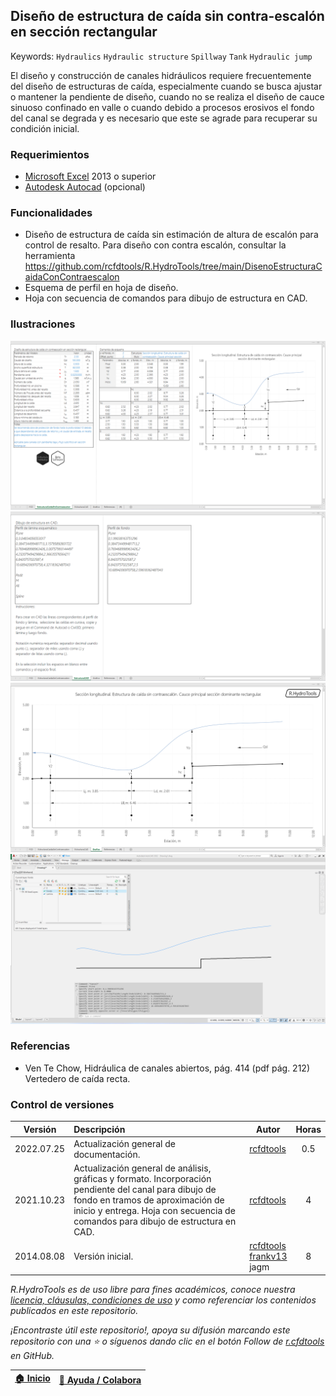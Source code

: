 ## Diseño de estructura de caída sin contra-escalón en sección rectangular
Keywords: `Hydraulics` `Hydraulic structure` `Spillway` `Tank` `Hydraulic jump`

El diseño y construcción de canales hidráulicos requiere frecuentemente del diseño de estructuras de caída, especialmente cuando se busca ajustar o mantener la pendiente de diseño, cuando no se realiza el diseño de cauce sinuoso confinado en valle o cuando debido a procesos erosivos el fondo del canal se degrada y es necesario que este se agrade para recuperar su condición inicial.


### Requerimientos

* [Microsoft Excel](https://www.microsoft.com/en-us/microsoft-365/excel) 2013 o superior
* [Autodesk Autocad](https://www.autodesk.com/products/autocad/) (opcional)


### Funcionalidades

* Diseño de estructura de caída sin estimación de altura de escalón para control de resalto. Para diseño con contra escalón, consultar la herramienta https://github.com/rcfdtools/R.HydroTools/tree/main/DisenoEstructuraCaidaConContraescalon
* Esquema de perfil en hoja de diseño.
* Hoja con secuencia de comandos para dibujo de estructura en CAD.


### Ilustraciones

![R.HydroTools.DisenoEstructuraCaidaSinContraescalon.Screenshot1](https://github.com/rcfdtools/R.HydroTools/blob/main/DisenoEstructuraCaidaSinContraescalon/Screenshot/Screenshot1.png)
![R.HydroTools.DisenoEstructuraCaidaSinContraescalon.Screenshot2](https://github.com/rcfdtools/R.HydroTools/blob/main/DisenoEstructuraCaidaSinContraescalon/Screenshot/Screenshot2.png)
![R.HydroTools.DisenoEstructuraCaidaSinContraescalon.Screenshot3](https://github.com/rcfdtools/R.HydroTools/blob/main/DisenoEstructuraCaidaSinContraescalon/Screenshot/Screenshot3.png)
![R.HydroTools.DisenoEstructuraCaidaSinContraescalon.Screenshot4](https://github.com/rcfdtools/R.HydroTools/blob/main/DisenoEstructuraCaidaSinContraescalon/Screenshot/Screenshot4.png)


### Referencias

* Ven Te Chow, Hidráulica de canales abiertos, pág. 414 (pdf pág. 212) Vertedero de caída recta.


### Control de versiones

| Versión     | Descripción                                                                                                                                                                                                                   | Autor                                                                                        | Horas |
|-------------|:------------------------------------------------------------------------------------------------------------------------------------------------------------------------------------------------------------------------------|----------------------------------------------------------------------------------------------|:-----:|
| 2022.07.25  | Actualización general de documentación.                                                                                                                                                                                       | [rcfdtools](https://github.com/rcfdtools)                                                    |  0.5  |
| 2021.10.23  | Actualización general de análisis, gráficas y formato. Incorporación pendiente del canal para dibujo de fondo en tramos de aproximación de inicio y entrega. Hoja con secuencia de comandos para dibujo de estructura en CAD. | [rcfdtools](https://github.com/rcfdtools)                                                    |   4   |
| 2014.08.08  | Versión inicial.                                                                                                                                                                                                              | [rcfdtools](https://github.com/rcfdtools)<br>[frankv13](https://github.com/frankv13)<br>jagm |   8   |

_R.HydroTools es de uso libre para fines académicos, conoce nuestra [licencia, cláusulas, condiciones de uso](https://github.com/rcfdtools/R.HydroTools/wiki/License) y como referenciar los contenidos publicados en este repositorio._

_¡Encontraste útil este repositorio!, apoya su difusión marcando este repositorio con una ⭐ o síguenos dando clic en el botón Follow de [r.cfdtools](https://github.com/rcfdtools) en GitHub._

| [:house: Inicio](https://github.com/rcfdtools/R.HydroTools/wiki) | [:beginner: Ayuda / Colabora](https://github.com/rcfdtools/R.HydroTools/discussions/10) |
|------------------------------------------------------------------|-------------------------------------------------------------------------------|
